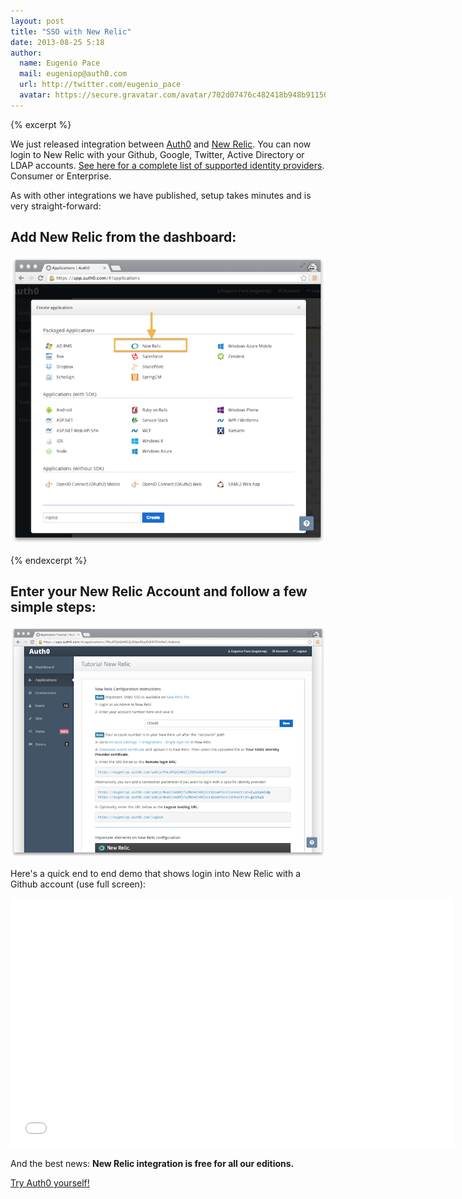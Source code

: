```yaml
---
layout: post
title: "SSO with New Relic"
date: 2013-08-25 5:18
author: 
  name: Eugenio Pace
  mail: eugeniop@auth0.com
  url: http://twitter.com/eugenio_pace
  avatar: https://secure.gravatar.com/avatar/702d07476c482418b948b911504137a5?s=60
---
```


{% excerpt %}

We just released integration between [Auth0](http://developers.auth0.com/newrelic) and [New Relic](http://newrelic.com/auth0). You can now login to New Relic with your Github, Google, Twitter, Active Directory or LDAP accounts. [See here for a complete list of supported identity providers](http://docs.auth0.com/identityproviders). Consumer or Enterprise.

As with other integrations we have published, setup takes minutes and is very straight-forward:

## Add New Relic from the dashboard:

![](/img/newrelic-create.png)

{% endexcerpt %}

## Enter your New Relic Account and follow a few simple steps:

![](/img/newrelic-tutorial.png)

Here's a quick end to end demo that shows login into New Relic with a Github account (use full screen):

<iframe width="710" height="399" src="//www.youtube.com/embed/pmMkm0Zh2o0?rel=0&vq=hd1080" frameborder="0" allowfullscreen></iframe>

And the best news: __New Relic integration is free for all our editions.__

[Try Auth0 yourself!](http://www.auth0.com)